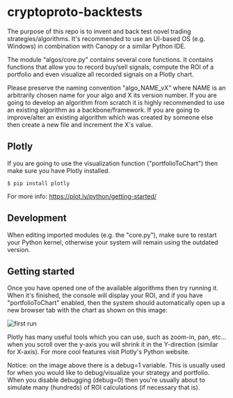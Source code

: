 # cryptoproto-backtests

The purpose of this repo is to invent and back test novel trading strategies/algorithms. It's recommended to use an UI-based OS (e.g. Windows) in combination with Canopy or a similar Python IDE. 

The module "algos/core.py" contains several core functions. It contains functions that allow you to record buy/sell signals, compute the ROI of a portfolio and even visualize all recorded signals on a Plotly chart.

Please preserve the naming convention "algo_NAME_vX" where NAME is an arbitrarily chosen name for your algo and X its version number. If you are going to develop an algorithm from scratch it is highly recommended to use an existing algorithm as a backbone/framework. If you are going to improve/alter an existing algorithm which was created by someone else then create a new file and increment the X's value.

## Plotly
If you are going to use the visualization function ("portfolioToChart") then make sure you have Plotly installed.

```$ pip install plotly```

For more info: https://plot.ly/python/getting-started/

## Development
When editing imported modules (e.g. the "core.py"), make sure to restart your Python kernel, otherwise your system will remain using the outdated version.

## Getting started
Once you have opened one of the available algorithms then try running it. When it's finished, the console will display your ROI, and if you have "portfolioToChart" enabled, then the system should automatically open up a new browser tab with the chart as shown on this image:


![first run](https://github.com/healzer/cryptoproto-backtests/raw/master/imgs/ROI_chart.png)


Plotly has many useful tools which you can use, such as zoom-in, pan, etc... when you scroll over the y-axis you will shrink it in the Y-direction (similar for X-axis). For more cool features visit Plotly's Python website.

Notice: on the image above there is a debug=1 variable. This is usually used for when you would like to debug/visualize your strategy and portfolio. When you disable debugging (debug=0) then you're usually about to simulate many (hundreds) of ROI calculations (if necessary that is).
